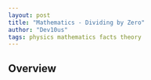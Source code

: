 ```yaml
---
layout: post
title: "Mathematics - Dividing by Zero"
author: "Dev10us"
tags: physics mathematics facts theory
---
```


## Overview

